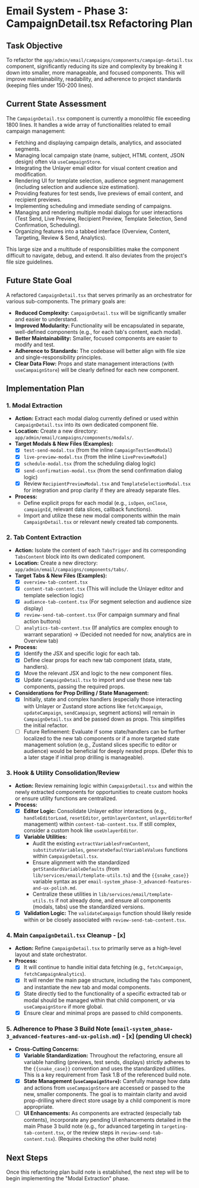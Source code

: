 # Email System - Phase 3: CampaignDetail.tsx Refactoring Plan

## Task Objective
To refactor the `app/admin/email/campaigns/components/campaign-detail.tsx` component, significantly reducing its size and complexity by breaking it down into smaller, more manageable, and focused components. This will improve maintainability, readability, and adherence to project standards (keeping files under 150-200 lines).

## Current State Assessment
The `CampaignDetail.tsx` component is currently a monolithic file exceeding 1800 lines. It handles a wide array of functionalities related to email campaign management:
- Fetching and displaying campaign details, analytics, and associated segments.
- Managing local campaign state (name, subject, HTML content, JSON design) often via `useCampaignStore`.
- Integrating the Unlayer email editor for visual content creation and modification.
- Rendering UI for template selection, audience segment management (including selection and audience size estimation).
- Providing features for test sends, live previews of email content, and recipient previews.
- Implementing scheduling and immediate sending of campaigns.
- Managing and rendering multiple modal dialogs for user interactions (Test Send, Live Preview, Recipient Preview, Template Selection, Send Confirmation, Scheduling).
- Organizing features into a tabbed interface (Overview, Content, Targeting, Review & Send, Analytics).

This large size and a multitude of responsibilities make the component difficult to navigate, debug, and extend. It also deviates from the project's file size guidelines.

## Future State Goal
A refactored `CampaignDetail.tsx` that serves primarily as an orchestrator for various sub-components. The primary goals are:
- **Reduced Complexity:** `CampaignDetail.tsx` will be significantly smaller and easier to understand.
- **Improved Modularity:** Functionality will be encapsulated in separate, well-defined components (e.g., for each tab's content, each modal).
- **Better Maintainability:** Smaller, focused components are easier to modify and test.
- **Adherence to Standards:** The codebase will better align with file size and single-responsibility principles.
- **Clear Data Flow:** Props and state management interactions (with `useCampaignStore`) will be clearly defined for each new component.

## Implementation Plan

### 1. Modal Extraction
   - **Action:** Extract each modal dialog currently defined or used within `CampaignDetail.tsx` into its own dedicated component file.
   - **Location:** Create a new directory: `app/admin/email/campaigns/components/modals/`.
   - **Target Modals & New Files (Examples):**
     - [x] `test-send-modal.tsx` (from the inline `CampaignTestSendModal`)
     - [x] `live-preview-modal.tsx` (from the inline `LivePreviewModal`)
     - [x] `schedule-modal.tsx` (from the scheduling dialog logic)
     - [x] `send-confirmation-modal.tsx` (from the send confirmation dialog logic)
     - [x] Review `RecipientPreviewModal.tsx` and `TemplateSelectionModal.tsx` for integration and prop clarity if they are already separate files.
   - **Process:**
     - Define explicit props for each modal (e.g., `isOpen`, `onClose`, `campaignId`, relevant data slices, callback functions).
     - Import and utilize these new modal components within the main `CampaignDetail.tsx` or relevant newly created tab components.

### 2. Tab Content Extraction
   - **Action:** Isolate the content of each `TabsTrigger` and its corresponding `TabsContent` block into its own dedicated component.
   - **Location:** Create a new directory: `app/admin/email/campaigns/components/tabs/`.
   - **Target Tabs & New Files (Examples):**
     - [x] `overview-tab-content.tsx`
     - [x] `content-tab-content.tsx` (This will include the Unlayer editor and template selection logic)
     - [x] `audience-tab-content.tsx` (For segment selection and audience size display)
     - [x] `review-send-tab-content.tsx` (For campaign summary and final action buttons)
     - [ ] `analytics-tab-content.tsx` (If analytics are complex enough to warrant separation) -> (Decided not needed for now, analytics are in Overview tab)
   - **Process:**
     - [x] Identify the JSX and specific logic for each tab.
     - [x] Define clear props for each new tab component (data, state, handlers).
     - [x] Move the relevant JSX and logic to the new component files.
     - [x] Update `CampaignDetail.tsx` to import and use these new tab components, passing the required props.
   - **Considerations for Prop Drilling / State Management:**
     - [x] Initially, state and complex handlers (especially those interacting with Unlayer or Zustand store actions like `fetchCampaign`, `updateCampaign`, `sendCampaign`, segment actions) will remain in `CampaignDetail.tsx` and be passed down as props. This simplifies the initial refactor.
     - [ ] Future Refinement: Evaluate if some state/handlers can be further localized to the new tab components or if a more targeted state management solution (e.g., Zustand slices specific to editor or audience) would be beneficial for deeply nested props. (Defer this to a later stage if initial prop drilling is manageable).

### 3. Hook & Utility Consolidation/Review
   - **Action:** Review remaining logic within `CampaignDetail.tsx` and within the newly extracted components for opportunities to create custom hooks or ensure utility functions are centralized.
   - **Process:**
     - [x] **Editor Logic:** Consolidate Unlayer editor interactions (e.g., `handleEditorLoad`, `resetEditor`, `getUnlayerContent`, `unlayerEditorRef` management) within `content-tab-content.tsx`. If still complex, consider a custom hook like `useUnlayerEditor`.
     - [x] **Variable Utilities:**
       - Audit the existing `extractVariablesFromContent`, `substituteVariables`, `generateDefaultVariableValues` functions within `CampaignDetail.tsx`.
       - Ensure alignment with the standardized `getStandardVariableDefaults` (from `lib/services/email/template-utils.ts`) and the `{{snake_case}}` variable syntax as per `email-system_phase-3_advanced-features-and-ux-polish.md`.
       - Centralize these utilities in `lib/services/email/template-utils.ts` if not already done, and ensure all components (modals, tabs) use the standardized versions.
     - [x] **Validation Logic:** The `validateCampaign` function should likely reside within or be closely associated with `review-send-tab-content.tsx`.

### 4. Main `CampaignDetail.tsx` Cleanup - [x]
   - **Action:** Refine `CampaignDetail.tsx` to primarily serve as a high-level layout and state orchestrator.
   - **Process:**
     - [x] It will continue to handle initial data fetching (e.g., `fetchCampaign`, `fetchCampaignAnalytics`).
     - [x] It will render the main page structure, including the `Tabs` component, and instantiate the new tab and modal components.
     - [x] State directly tied to the functionality of a specific extracted tab or modal should be managed within that child component, or via `useCampaignStore` if more global.
     - [x] Ensure clear and minimal props are passed to child components.

### 5. Adherence to Phase 3 Build Note (`email-system_phase-3_advanced-features-and-ux-polish.md`) - [x] (pending UI check)
   - **Cross-Cutting Concerns:**
     - [x] **Variable Standardization:** Throughout the refactoring, ensure all variable handling (previews, test sends, displays) strictly adheres to the `{{snake_case}}` convention and uses the standardized utilities. This is a key requirement from Task 1.B of the referenced build note.
     - [x] **State Management (`useCampaignStore`):** Carefully manage how data and actions from `useCampaignStore` are accessed or passed to the new, smaller components. The goal is to maintain clarity and avoid prop-drilling where direct store usage by a child component is more appropriate.
     - [ ] **UI Enhancements:** As components are extracted (especially tab contents), incorporate any pending UI enhancements detailed in the main Phase 3 build note (e.g., for advanced targeting in `targeting-tab-content.tsx`, or the review steps in `review-send-tab-content.tsx`). (Requires checking the other build note)

## Next Steps
Once this refactoring plan build note is established, the next step will be to begin implementing the "Modal Extraction" phase. 